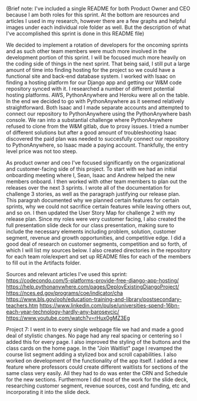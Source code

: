 (Brief note: I've included a single README for both Product Owner and CEO because I am both roles for this sprint. At the bottom are resources and articles I used in my research, however there are a few graphs and helpful images under each individual role folder as well. But the description of what I've accomplished this sprint is done in this README file)

We decided to implement a rotation of developers for the oncoming sprints and as such other team members were much more involved in the development portion of this sprint. I will be focused much more heavily on the coding side of things in the next sprint. That being said, I still put a large amount of time into finding hosting for the project so we could have a functional site and back-end database system. I worked with Isaac on finding a hosting platform for our Django app and getting our W&M code repository synced with it. I researched a number of different potential hosting platforms. AWS, PythonAnywhere and Heroku were all on the table. In the end we decided to go with PythonAnywhere as it seemed relatively straightforward. Both Isaac and I made separate accounts and attempted to connect our repository to PythonAnywhere using the PythonAnywhere bash console. We ran into a substantial challenge where PythonAnywhere refused to clone from the W&M gitlab, due to proxy issues. I tried a number of different solutions but after a good amount of troubleshooting Isaac discovered the paid plan was needed to succesfully connect our repository to PythonAnywhere, so Isaac made a paying account. Thankfully, the entry level price was not too steep. 

As product owner and ceo I've focused significantly on the organizational and customer-facing side of this project. To start with we had an initial onboarding meeting where I, Sean, Isaac and Andrew helped the new members onboard. 
I then worked with other team members to plan out the releases over the next 3 sprints. I wrote all of the documentation for challenge 3 stories, as well as the paragraph justifying our release plan. This paragrah documented why we planned certain features for certain sprints, why we could not sacrifice certain features while leaving others out, and so on. I then updated the User Story Map for challenge 2 with my release plan. Since my roles were very customer facing, I also created the full presentation slide deck for our class presentation, making sure to include the necessary elements including problem, solution, customer segment, revenue and growth opportunities, and competitive edge. I did a good deal of research on customer segments, competition and so forth, of which I will list my sources below. I also created directories in the repository for each team role/expert and set up README files for each of the members to fill out in the Artifacts folder. 

Sources and relevant articles I've used this sprint:
https://codecondo.com/5-platforms-provide-free-django-app-hosting/
https://help.pythonanywhere.com/pages/DeployExistingDjangoProject/
https://nces.ed.gov/programs/coe/indicator/cha
https://www.bls.gov/ooh/education-training-and-library/postsecondary-teachers.htm
https://www.linkedin.com/pulse/universities-spend-16bn-each-year-technology-hardly-any-barosevcic/
https://www.youtube.com/watch?v=rHux0gMZ3Eg


Project 7:
I went in to every single webpage file we had and made a good deal of stylistic changes. No page had any real spacing or centering so I added this for every page. I also improved the styling of the buttons and the class cards on the home page. In the "Join Waitlist" page I revamped the course list segment adding a stylized box and scroll capabilities. I also worked on development of the functionality of the app itself. I added a new feature where professors could create different waitlists for sections of the same class very easily. All they had to do was enter the CRN and Schedule for the new sections. Furthermore I did most of the work for the slide deck, researching customer segment, revenue sources, cost and funding, etc and incorporating it into the slide deck. 